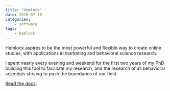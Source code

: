 ```yaml
---
title: "Hemlock"
date: 2020-07-10
categories:
    - software
tags:
    - hemlock
---
```


Hemlock aspires to be the most powerful and flexible way to create online studies, with applications in marketing and behavioral science research.

I spent nearly every evening and weekend for the first two years of my PhD building this tool to facilitate my research, and the research of all behavioral scientists striving to push the boundaries of our field.

<a href="https://dsbowen.github.io/hemlock" target="_blank">Read the docs</a>.